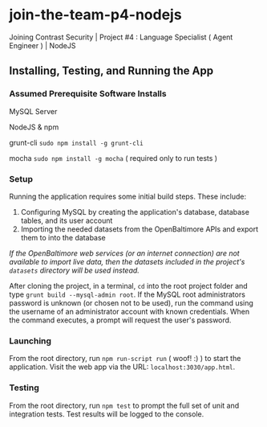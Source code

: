 # join-the-team-p4-nodejs
Joining Contrast Security | Project #4 : Language Specialist ( Agent Engineer ) | NodeJS

## Installing, Testing, and Running the App

### Assumed Prerequisite Software Installs

MySQL Server

NodeJS & npm

grunt-cli
`sudo npm install -g grunt-cli`  

mocha
`sudo npm install -g mocha` ( required only to run tests )

### Setup

Running the application requires some initial build steps. These include:

 1. Configuring MySQL by creating the application's database, database tables, and its user account
 2. Importing the needed datasets from the OpenBaltimore APIs and export them to into the database

*If the OpenBaltimore web services (or an internet connection) are not available to import live data, then the datasets included in the project's `datasets` directory will be used instead.*

After cloning the project, in a terminal, `cd` into the root project folder and type `grunt build --mysql-admin root`. If the MySQL root administrators password is unknown (or chosen not to be used), run the command using the username of an administrator account with known credentials. When the command executes, a prompt will request the user's password.

### Launching

From the root directory, run `npm run-script run` ( woof! :) ) to start the application. Visit the web app via the URL: `localhost:3030/app.html`.

### Testing

From the root directory, run `npm test` to prompt the full set of unit and integration tests. Test results will be logged to the console.
